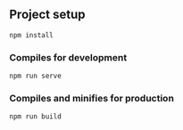 
## Project setup
```
npm install
```

### Compiles for development
```
npm run serve
```

### Compiles and minifies for production
```
npm run build
```



